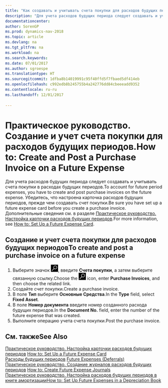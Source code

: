 ```yaml
---
title: "Как создавать и учитывать счета покупки для расходов будущих периодов"
description: "Для учета расходов будущих периода следует создавать и учитывать счета покупки в расходах будущих периодов."
documentationcenter: 
author: SorenGP
ms.prod: dynamics-nav-2018
ms.topic: article
ms.devlang: na
ms.tgt_pltfrm: na
ms.workload: na
ms.search.keywords: 
ms.date: 07/01/2017
ms.author: sgroespe
ms.translationtype: HT
ms.sourcegitcommit: 1dfba8b14019991c95f40ffd5f7fbaed5df414eb
ms.openlocfilehash: c992edb8b245755b4a242776dd84cbeeeadd9352
ms.contentlocale: ru-ru
ms.lasthandoff: 12/01/2017

---
```

# <a name="how-to-create-and-post-a-purchase-invoice-on-a-future-expense"></a><span data-ttu-id="91833-103">Практическое руководство. Создание и учет счета покупки для расходов будущих периодов.</span><span class="sxs-lookup"><span data-stu-id="91833-103">How to: Create and Post a Purchase Invoice on a Future Expense</span></span>
<span data-ttu-id="91833-104">Для учета расходов будущих периода следует создавать и учитывать счета покупки в расходах будущих периодов.</span><span class="sxs-lookup"><span data-stu-id="91833-104">To account for future period expenses, you have to create and post purchase invoices on the future expense.</span></span> <span data-ttu-id="91833-105">Убедитесь, что настроена карточка расходов будущих периодов, прежде чем создавать счет покупки.</span><span class="sxs-lookup"><span data-stu-id="91833-105">Be sure you have set up a future expense card before you create a purchase invoice.</span></span> <span data-ttu-id="91833-106">Дополнительные сведения см. в разделе [Практическое руководство. Настройка карточки расходов будущих периодов](how-to-set-up-a-future-expense-card.md).</span><span class="sxs-lookup"><span data-stu-id="91833-106">For more information, see [How to: Set Up a Future Expense Card](how-to-set-up-a-future-expense-card.md).</span></span>  

## <a name="to-create-and-post-a-purchase-invoice-on-a-future-expense"></a><span data-ttu-id="91833-107">Создание и учет счета покупки для расходов будущих периодов</span><span class="sxs-lookup"><span data-stu-id="91833-107">To create and post a purchase invoice on a future expense</span></span>  

1.  <span data-ttu-id="91833-108">Выберите значок ![Поиск страницы или отчета](../../media/ui-search/search_small.png "Значок поиска страницы или отчета"), введите **Счета покупки**, а затем выберите связанную ссылку.</span><span class="sxs-lookup"><span data-stu-id="91833-108">Choose the ![Search for Page or Report](../../media/ui-search/search_small.png "Search for Page or Report icon") icon, enter **Purchase Invoices**, and then choose the related link.</span></span>  
2.  <span data-ttu-id="91833-109">Создайте счет покупки.</span><span class="sxs-lookup"><span data-stu-id="91833-109">Create a purchase invoice.</span></span>  
3.  <span data-ttu-id="91833-110">В поле **Тип** выберите **Основные Средства**.</span><span class="sxs-lookup"><span data-stu-id="91833-110">In the **Type** field, select **Fixed Asset**.</span></span>  
4.  <span data-ttu-id="91833-111">В поле **Номер документа** введите номер созданного расхода будущих периодов.</span><span class="sxs-lookup"><span data-stu-id="91833-111">In the **Document No.** field, enter the number of the future expense that was created.</span></span>  
5.  <span data-ttu-id="91833-112">Выполните операцию учета счета покупки.</span><span class="sxs-lookup"><span data-stu-id="91833-112">Post the purchase invoice.</span></span>  

## <a name="see-also"></a><span data-ttu-id="91833-113">См. также</span><span class="sxs-lookup"><span data-stu-id="91833-113">See Also</span></span>  
 <span data-ttu-id="91833-114">[Практическое руководство. Настройка карточки расходов будущих периодов](how-to-set-up-a-future-expense-card.md) </span><span class="sxs-lookup"><span data-stu-id="91833-114">[How to: Set Up a Future Expense Card](how-to-set-up-a-future-expense-card.md) </span></span>  
 <span data-ttu-id="91833-115">[Расходы будущих периодов](future-expenses-deferrals-.md) </span><span class="sxs-lookup"><span data-stu-id="91833-115">[Future Expenses (Deferrals)](future-expenses-deferrals-.md) </span></span>  
 <span data-ttu-id="91833-116">[Практическое руководство. Создание журналов расходов будущих периодов](how-to-create-future-expense-journals.md) </span><span class="sxs-lookup"><span data-stu-id="91833-116">[How to: Create Future Expense Journals](how-to-create-future-expense-journals.md) </span></span>  
 [<span data-ttu-id="91833-117">Практическое руководство. Настройка расходов будущих периодов в книге амортизации</span><span class="sxs-lookup"><span data-stu-id="91833-117">How to: Set Up Future Expenses in a Depreciation Book</span></span>](how-to-set-up-future-expenses-in-a-depreciation-book.md)

